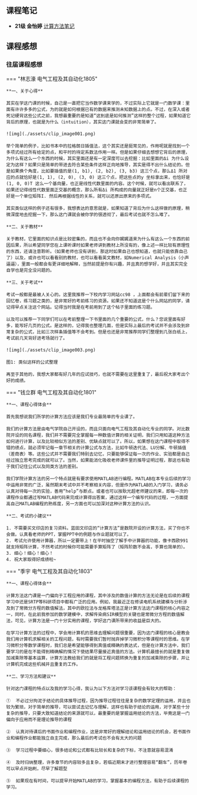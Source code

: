 ## 课程笔记

* **21级 金怡婷** [计算方法笔记](计算方法笔记.pdf)

## 课程感想

### 往届课程感想

=== "林志濠 电气工程及其自动化1805"

	**一、关于心得**

	​其实在学这门课的时候，自己是一直把它当作数学课来学的，不过实际上它就是一门数学课：里面有许许多多的公式，为的就是如何根据已有的数据来推测未知数据上的点。不过，在深入或者死记硬背这些公式之前，我想最重要的是知道“这到底是如何推测”这样的整个过程，如果知道它背后的原理，也就是为什么（intuition），其实这门课就会变的非常简单了。

	![img](./assets/clip_image001.png)
	
	举个简单的例子，比如书本中的拉格朗日插值法，这个其实还是挺常见的，作用呢就是找到一个多项式经过所有给定的点，和平时的待定系数法作用一样。但是如果仔细去想想它背后的原理，为什么有这么一个东西的时候，其实里面还是有一定深度可以去挖掘：比如里面的Δi 为什么设定为这样？如果只是简单的带进去符合某些条件这样正向地推导，其实是得不出什么结论的。但是如果换个角度，比如要插值的是(1, b1), (2, b2), (3, b3) 这三个点，那么Δ1 所对应的点就恰好是(1, 1), (2, 0), (3, 0) 这三个点，把这些点的y 坐标拿出来，也恰好是(1, 0, 0)T 这么一个基向量，也正是线性代数里面的内容。这个时候，就可以看出联系了，如果还记得线性代数里面正交基的概念，那么所有Δi 所构成的向量就正好是n个正交基，也正好是一个单位矩阵I. 然后再根据线性的关系，就可以还原出原来的多项式。

	​其实类似这样的例子还有很多，我想表达的意思就是，如果知道了背后为什么这样做的原理，稍微深度地去挖掘一下，那么这门课就会被你学的很透彻了，最后考试也就不怎么难了。

	**二、关于教材**

	​关于教材，它里面的知识点是比较密集的，而且也不会向你娓娓道来为什么有这么一个东西的前因后果，所以希望同学您在上课听课时如果老师讲到教材上所没有的，像上述一样比较有原理性的东西，还请注意聆听。（如果老师也没有讲到，那这时如果自己也想知道，也就只能依靠自己了）以及，或许也可以看看别的教材，也可以看看英文教材，如Numerical Analysis（小声逼逼），里面一般都会有更详细地解释，当然前提是你有兴趣，并且真的想学好，并且其实完全自学也是完全没问题的。

	**三、关于考试**

	​考试一般都是最被人关心的。这里我推荐一下校内学习网站cc98 ，上面都会有前辈们留下来的回忆卷，练习题之类的，是非常好的考前练习的资源。如果还不知道这是个什么网站的同学，请记得早点关注这个网站。记得当时我是在考前用到了这个帖子里面的练习题。

	​以及可以推荐一下同学们可以在考前整理一下书里面的几个重要的公式，什么？您说里面有好多，能写好几页的公式。是这样的，记得我也整理几面，但是实际上最后的考试并不会涉及到非常复杂的公式，比如三次样条插值等不会考到。但是也还是非常推荐同学们整理到几张白纸上，考试前几天背好进考场就行了。

	![img](./assets/clip_image003.png)

	图1: 类似这样的公式整理

	再至于其他的，我想大家都有好几年的应试技巧，也就不需要在这里重复了，最后祝大家考出个好的成绩。

=== "钱立群 电气工程及其自动化1801"

	**一、课程心得体会**

	​首先我想说我们所学的计算方法应该是我们专业最简单的专业课了。

	​我们的计算方法是由电气学院自己开设的，而且只面向电气工程及其自动化专业的同学。对比数院开设的同名课程，我们并不需要完全掌握每一种数值计算的相关证明，我们只用知道这种方法如何进行计算，以及比较相似方法的差别、优缺点就可以了。所以，如果想在这门课程中取得不错的绩点，就必须牢记每一章节相关的计算公式与方法，比如牛顿迭代法、LU分解、牛顿插值（差商表）等。这些公式并不需要我们特别去记忆，只要能够保证每一次的作业、实验都是自己经过独立思考完成的就可以了。当然，如果能消化吸收老师课件里的推导证明过程，那这也有助于我们记住公式以及同类方法的差别。

	​我们学院计算方法的另一个特点就是有要求使用MATLAB进行编程。MATLAB在本专业后续的学习中运用非常的广泛，虽然期末考试中并不考察相关内容，但是作为MATLAB的入门学习，请务必认真对待每一次的实验，善用“help”与断点。或者也可以按耿光超老师建议的来，即每一次的课程作业都通过写MATLAB代码来完成计算得出答案，通过这样一个编写代码的过程，一方面提高自己MATLAB编程的熟练度，另一方面也可以加深对这种计算方法的认识。

	**二、考试的小建议**

	1. 不需要买文印店的复习资料。蓝田文印店的“计算方法”是数院开设的计算方法，买了你也不会做。认真看老师的PPT，掌握PPT中的例题与作业题就可以了。
	2. 考试允许使用计算器，所以一定要带上！在平时抽空了解手中计算器的功能，像卡西欧991就支持矩阵计算，不然考试的时候你可能需要手算矩阵了（矩阵阶数不会高，手算也简单的）。
	3. 细心！细心！细心！
	4. 祝大家取得好成绩啦~

=== "季宇 电气工程及其自动化1803"

	**一、课程心得体会**

	​计算方法这门课是一门偏向于工程应用的课程，其中涉及的数值计算的方法无论是在后续的课程学习中还是SRTP等科研项目中都有广泛的应用。例如，我最近正在修读电机系统建模与分析涉及到了常微分方程的数值解法，其中的欧拉法与龙格库塔法正是计算方法这门课程的核心内容之一，同时，在此前我参加的数学建模中，求解传染病SIR模型的关键也是常微分方程的数值解法，可见，计算方法是一门十分实用的课程，学好这门课所带来的收益是巨大的。

	​在学习计算方法的过程中，学会用计算机的思维去理解问题很重要，因为这门课程的核心是教会我们用计算机求解相关的工程问题，有时需要我们暂时抛弃掉学习微积分等课程时的思维。在学习微积分等数学课程时，我们总是希望能够得到真值或精确的表达式，但是在计算方法中，我们要学习的是在不能得到精确解的情况下使结果尽量接近真值的方法。计算机最擅长的就是重复做加减乘除等基本运算，计算方法教给我们的就是将工程问题转换为重复的加减乘除的步骤，并让计算机完成这些机械并且重复的工作。

	**二、学习方法和建议**

	​针对这门课程的特点以及我的学习心得，我认为以下方法对学习该课程会有较大的帮助：

	①  不必过分拘泥于结论的具体推导过程，因为推导过程往往是复杂的数学定理的运用，并且也较为繁琐，对于简单的推导，可以尝试去记忆与理解，这样也有助于结论的运用，对于某些十分复杂的推导，只要大致知道结论的来源就可以，最重要的是掌握运用结论的方法，毕竟这是一门偏向于应用而不是理论推导的课程

	②  认真对待课后的书面作业和编程作业，这是非常好的理解结论和运用结论的机会，若书面作业和编程作业都能独立自主完成，那么最后的考试也不会有太大的问题

	③  学习过程中要细心，很多结论和公式都有比较长和复杂的下标，不注意就容易混淆

	④  及时归纳整理，许多章节的内容较多且复杂，若临近期末才进行整理容易“翻车”，历年卷可以早点开始刷，尽早了解题型

	⑤  如果现在有时间，可以提早开始MATLAB的学习，掌握基本的编程方法，有助于后续课程的学习。